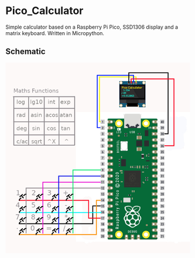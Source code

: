 # Pico_Calculator

Simple calculator based on a Raspberry Pi Pico, SSD1306 display and a matrix keyboard.
Written in Micropython.


## Schematic

![schematic](calculator.jpg)
